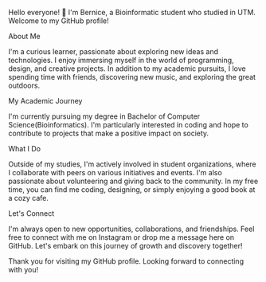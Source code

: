 Hello everyone! 👋 I'm Bernice, a Bioinformatic student who studied in UTM. Welcome to my GitHub profile!

About Me

I'm a curious learner, passionate about exploring new ideas and technologies. I enjoy immersing myself in the world of programming, design, and creative projects. In addition to my academic pursuits, I love spending time with friends, discovering new music, and exploring the great outdoors.

My Academic Journey

I'm currently pursuing my degree in Bachelor of Computer Science(Bioinformatics). I'm particularly interested in coding and hope to contribute to projects that make a positive impact on society.

What I Do

Outside of my studies, I'm actively involved in student organizations, where I collaborate with peers on various initiatives and events. I'm also passionate about volunteering and giving back to the community. In my free time, you can find me coding, designing, or simply enjoying a good book at a cozy cafe.

Let's Connect

I'm always open to new opportunities, collaborations, and friendships. Feel free to connect with me on Instagram or drop me a message here on GitHub. Let's embark on this journey of growth and discovery together!

Thank you for visiting my GitHub profile. Looking forward to connecting with you!
